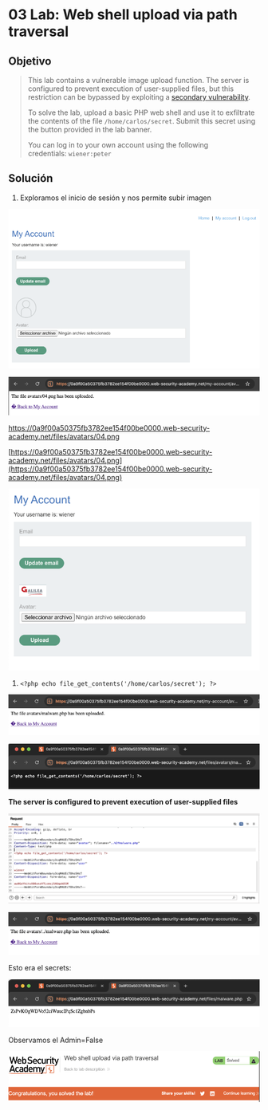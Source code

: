 # 03 Lab: Web shell upload via path traversal

## Objetivo

> This lab contains a vulnerable image upload function. The server is configured to prevent execution of user-supplied files, but this restriction can be bypassed by exploiting a [secondary vulnerability](https://portswigger.net/web-security/file-path-traversal).
> 
> 
> To solve the lab, upload a basic PHP web shell and use it to exfiltrate the contents of the file `/home/carlos/secret`. Submit this secret using the button provided in the lab banner.
> 
> You can log in to your own account using the following credentials: `wiener:peter`
> 

## Solución

1. Exploramos el inicio de sesión y nos permite subir imagen

![image.png](03%20Lab%20Web%20shell%20upload%20via%20path%20traversal%2013afab5460ec81d2a701e16e4c87765c/image.png)

![image.png](03%20Lab%20Web%20shell%20upload%20via%20path%20traversal%2013afab5460ec81d2a701e16e4c87765c/image%201.png)

https://0a9f00a50375fb3782ee154f00be0000.web-security-academy.net/files/avatars/04.png

[https://0a9f00a50375fb3782ee154f00be0000.web-security-academy.net/files/avatars/04.png](https://0a9f00a50375fb3782ee154f00be0000.web-security-academy.net/files/avatars/04.png)

![image.png](03%20Lab%20Web%20shell%20upload%20via%20path%20traversal%2013afab5460ec81d2a701e16e4c87765c/image%202.png)

1. `<?php echo file_get_contents('/home/carlos/secret'); ?>`

![image.png](03%20Lab%20Web%20shell%20upload%20via%20path%20traversal%2013afab5460ec81d2a701e16e4c87765c/image%203.png)

![image.png](03%20Lab%20Web%20shell%20upload%20via%20path%20traversal%2013afab5460ec81d2a701e16e4c87765c/image%204.png)

**The server is configured to prevent execution of user-supplied files**

![image.png](03%20Lab%20Web%20shell%20upload%20via%20path%20traversal%2013afab5460ec81d2a701e16e4c87765c/image%205.png)

![image.png](03%20Lab%20Web%20shell%20upload%20via%20path%20traversal%2013afab5460ec81d2a701e16e4c87765c/image%206.png)

Esto era el secrets:

![image.png](03%20Lab%20Web%20shell%20upload%20via%20path%20traversal%2013afab5460ec81d2a701e16e4c87765c/image%207.png)

Observamos el Admin=False

![image.png](03%20Lab%20Web%20shell%20upload%20via%20path%20traversal%2013afab5460ec81d2a701e16e4c87765c/image%208.png)